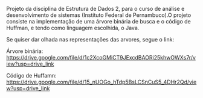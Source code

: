 Projeto da disciplina de Estrutura de Dados 2, para o curso de análise e desenvolvimento de sistemas (Instituto Federal de Pernambuco).O projeto consiste na implementação de uma árvore binária de busca e o código de Huffman, e tendo como linguagem escolhida, o Java.

Se quiser dar olhada nas representações das arvores, segue o link:

Árvore binária:
https://drive.google.com/file/d/1c2XcoGMiCT9JExcdBAORi25khwOWXs7r/view?usp=drive_link

Código de Huffamn:
https://drive.google.com/file/d/15_nUOGo_hTdp5BsLCSnCuS5_4DHr2Qd/view?usp=drive_link
